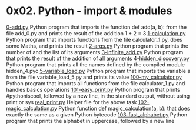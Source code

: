 # 0x02. Python - import & modules

[0-add.py](./0-add.py) Python program that imports the function def add(a, b): from the file add_0.py and prints the result of the addition 1 + 2 = 3
[1-calculation.py](./1-calculation.py) Python program that imports functions from the file calculator_1.py, does some Maths, and prints the result
[2-args.py](./2-args.py) Python program that prints the number of and the list of its arguments
[3-infinite_add.py](./3-infinite_add.py) Python program that prints the result of the addition of all arguments
[4-hidden_discovery.py](./4-hidden_discovery.py) Python program that prints all the names defined by the compiled module hidden_4.pyc
[5-variable_load.py](./5-variable_load.py) Python program that imports the variable a from the file variable_load_5.py and prints its value
[100-my_calculator.py](./100-my_calculator.py) Python program that imports all functions from the file calculator_1.py and handles basics operations
[101-easy_print.py](./101-easy_print.py) Python program that prints #pythoniscool, followed by a new line, in the standard output, without using print or sys
[real_print.py](./real_print.py) Helper file for the above task
[102-magic_calculation.py](./102-magic_calculation.py) Python function def magic_calculation(a, b): that does exactly the same as a given Python bytecode
[103-fast_alphabet.py](./103-fast_alphabet.py) Python program that prints the alphabet in uppercase, followed by a new line
